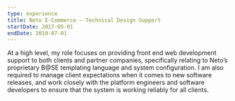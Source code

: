 ```yaml
---
type: experience
title: Neto E-Commerce — Technical Design Support
startDate: 2017-05-01
endDate: 2019-07-01
---
```


At a high level, my role focuses on providing front end web development support to both clients and partner companies, specifically relating to Neto’s proprietary B@SE templating language and system configuration. I am also required to manage client expectations when it comes to new software releases, and work closely with the platform engineers and software developers to ensure that the system is working reliably for all clients.
